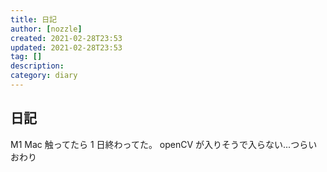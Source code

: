 ```yaml
---
title: 日記
author: [nozzle]
created: 2021-02-28T23:53
updated: 2021-02-28T23:53
tag: []
description:
category: diary
---
```


## 日記

M1 Mac 触ってたら 1 日終わってた。
openCV が入りそうで入らない...つらい
おわり
